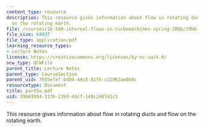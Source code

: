 ```yaml
---
content_type: resource
description: This resource gives information about flow in rotating ducts and flow
  on the rotating earth.
file: /courses/16-540-internal-flows-in-turbomachines-spring-2006/39b61b94317623b94dc7148c240741c5_part5a.pdf
file_size: 64937
file_type: application/pdf
learning_resource_types:
- Lecture Notes
license: https://creativecommons.org/licenses/by-nc-sa/4.0/
ocw_type: OCWFile
parent_title: Lecture Notes
parent_type: CourseSection
parent_uid: 7855efef-bd04-44c5-81f6-c22962ae860c
resourcetype: Document
title: part5a.pdf
uid: 39b61b94-3176-23b9-4dc7-148c240741c5
---
```

This resource gives information about flow in rotating ducts and flow on the rotating earth.